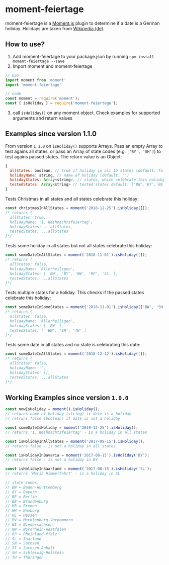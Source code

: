 # moment-feiertage
moment-feiertage is a [Moment.js](http://momentjs.com/) plugin to determine if a date is a German holiday. Holidays are taken from [Wikipedia (de)](https://de.wikipedia.org/wiki/Gesetzliche_Feiertage_in_Deutschland).

## How to use?
1. Add moment-feiertage to your package.json by running `npm install moment-feiertage --save`
2. Import moment and moment-feiertage
```javascript
// ES6
import moment from 'moment'
import 'moment-feiertage'

// node
const moment = require('moment');
const { isHoliday } = require('moment-feiertage');
````
3. call `isHoliday()` on any moment object. Check examples for supported arguments and return values

## Examples since version 1.1.0
From version `1.1.0` on `isHoliday()` supports Arrays. Pass an empty Array to test agains all states, or pass an Array of state codes (e.g. `['BY', 'SH']`) to test agains passed states. The return value is an Object:
```javascript
{
  allStates: boolean, // true if holiday in all 16 states (default: false)
  holidayName: string, // name of holiday (default: '')
  holidayStates: Array<string>, // states, which celebrate this holiday (default: [])
  testedStates: Array<string> // tested states default: ['BW','BY','BE','BB','HB','HH','HE','MV','NI','NW','RP','SL','SN','ST','SH','TH']
}
```

Tests Christmas in all states and all states celebrate this holiday:
```javascript
const christmasInAllStates = moment('2018-12-25').isHoliday([]);
/* returns {
  allStates: true,
  holidayName: '1. Weihnachtsfeiertag',
  holidayStates: ...allStates,
  testedStates: ...allStates
}*/
```

Tests some holiday in all states but not all states celebrate this holiday:
```javascript
const someDateInAllStates = moment('2018-11-01').isHoliday([]);
/* returns {
  allStates: false,
  holidayName: 'Allerheiligen',
  holidayStates: [ 'BW', 'BY', 'NW', 'RP', 'SL' ],
  testedStates: ...allStates
}*/
```

Tests multiple states for a holiday. This checks if the passed states celebrate this holiday:
```javascript
const someDateInSomeStates = moment('2018-11-01').isHoliday(['BW', 'SH', 'TH']);
/* returns {
  allStates: false,
  holidayName: 'Allerheiligen',
  holidayStates: [ 'BW' ],
  testedStates: [ 'BW', 'SH', 'TH' ]
}*/
```

Tests some date in all states and no state is celebrating this date:
```javascript
const someDateInAllStates = moment('2018-12-12').isHoliday([]);
/* returns {
  allStates: false,
  holidayName: '',
  holidayStates: [],
  testedStates: ...allStates
}*/
```

## Working Examples since version `1.0.0`
```javascript
const nowIsHoliday = moment().isHoliday();
// returns name of holiday (string) if date is a holiday
// retruns false (boolean) if date is not a holiday

const someDateIsHoliday = moment('2019-12-25').isHoliday();
// returns '1. Weihnachtsfeiertag' - is a holiday in all states

const isHolidayInAllStates = moment('2017-08-15').isHoliday();
// returns false - is not a holiday in all states

const isHolidayInBavaria = moment('2017-08-15').isHoliday('BY');
// returns false - is not a holiday in BY

const isHolidayInSaarland = moment('2017-08-15').isHoliday('SL');
// returns 'Mariä Himmelfahrt' - is a holiday in SL

// state codes:
// BW = Baden-Württemberg
// BY = Bayern
// BE = Berlin
// BB = Brandenburg
// HB = Bremen
// HH = Hamburg
// HE = Hessen
// MV = Mecklenburg-Vorpommern
// NI = Niedersachsen
// NW = Nordrhein-Westfalen
// RP = Rheinland-Pfalz
// SL = Saarland
// SN = Sachsen
// ST = Sachsen-Anhalt
// SH = Schleswig-Holstein
// TH = Thüringen
```